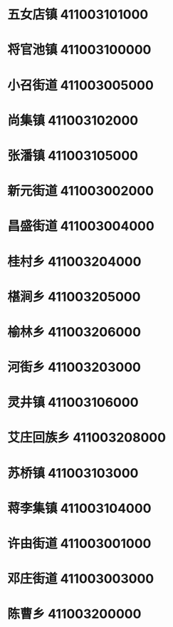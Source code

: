 # 五女店镇 411003101000
# 将官池镇 411003100000
# 小召街道 411003005000
# 尚集镇 411003102000
# 张潘镇 411003105000
# 新元街道 411003002000
# 昌盛街道 411003004000
# 桂村乡 411003204000
# 椹涧乡 411003205000
# 榆林乡 411003206000
# 河街乡 411003203000
# 灵井镇 411003106000
# 艾庄回族乡 411003208000
# 苏桥镇 411003103000
# 蒋李集镇 411003104000
# 许由街道 411003001000
# 邓庄街道 411003003000
# 陈曹乡 411003200000
